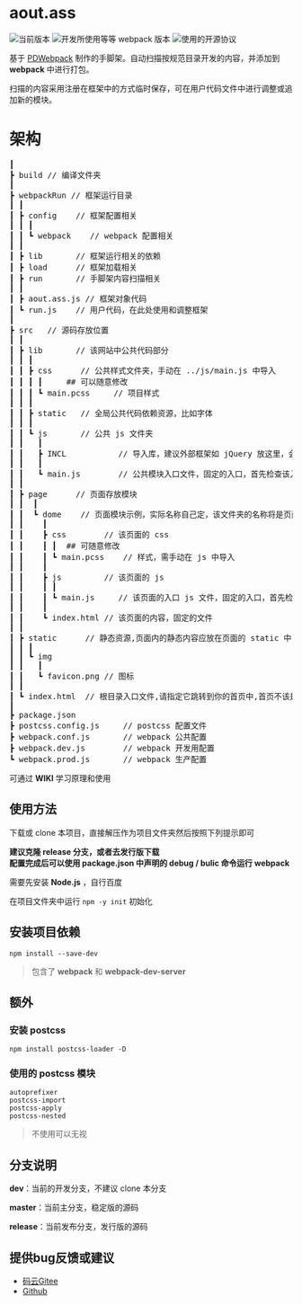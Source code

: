 # aout.ass
![](https://img.shields.io/badge/version-0.0.1-00b58a.svg "当前版本")
![](https://img.shields.io/badge/webpack-4.44.1+-2e93ff.svg "开发所使用等等 webpack 版本")
![](https://img.shields.io/badge/license-Apache%202.0-f27122.svg "使用的开源协议")

基于 [PDWebpack](https://gitee.com/PatternDirClean/PDWebpack) 制作的手脚架。自动扫描按规范目录开发的内容，并添加到 **webpack** 中进行打包。

扫描的内容采用注册在框架中的方式临时保存，可在用户代码文件中进行调整或追加新的模块。

# 架构
<pre>
┃
┣ build // 编译文件夹
┃
┣ webpackRun // 框架运行目录
┃ ┃
┃ ┣ config    // 框架配置相关
┃ ┃ ┃
┃ ┃ ┗ webpack    // webpack 配置相关
┃ ┃
┃ ┣ lib       // 框架运行相关的依赖
┃ ┣ load      // 框架加载相关
┃ ┣ run       // 手脚架内容扫描相关
┃ ┃
┃ ┣ aout.ass.js // 框架对象代码
┃ ┗ run.js    // 用户代码，在此处使用和调整框架 
┃
┣ src   // 源码存放位置
┃ ┃
┃ ┣ lib       // 该网站中公共代码部分
┃ ┃ ┃
┃ ┃ ┣ css      // 公共样式文件夹，手动在 ../js/main.js 中导入
┃ ┃ ┃ ┃     ## 可以随意修改
┃ ┃ ┃ ┗ main.pcss     // 项目样式
┃ ┃ ┃
┃ ┃ ┣ static   // 全局公共代码依赖资源，比如字体
┃ ┃ ┃
┃ ┃ ┗ js       // 公共 js 文件夹
┃ ┃   ┃
┃ ┃   ┣ INCL           // 导入库，建议外部框架如 jQuery 放这里，会自动扫描
┃ ┃   ┃
┃ ┃   ┗ main.js        // 公共模块入口文件，固定的入口，首先检查该入口
┃ ┃
┃ ┣ page      // 页面存放模块
┃ ┃  ┃
┃ ┃  ┗ dome    // 页面模块示例，实际名称自己定，该文件夹的名称将是页面的名称
┃ ┃    ┃
┃ ┃    ┣ css        // 该页面的 css
┃ ┃    ┃ ┃  ## 可随意修改
┃ ┃    ┃ ┗ main.pcss    // 样式，需手动在 js 中导入
┃ ┃    ┃
┃ ┃    ┣ js         // 该页面的 js
┃ ┃    ┃ ┃
┃ ┃    ┃ ┗ main.js     // 该页面的入口 js 文件，固定的入口，首先检查该入口
┃ ┃    ┃
┃ ┃    ┗ index.html // 该页面的内容，固定的文件
┃ ┃
┃ ┣ static      // 静态资源,页面内的静态内容应放在页面的 static 中
┃ ┃ ┃
┃ ┃ ┗ img
┃ ┃   ┃
┃ ┃   ┗ favicon.png // 图标
┃ ┃
┃ ┗ index.html  // 根目录入口文件,请指定它跳转到你的首页中,首页不该是这个
┃
┣ package.json
┣ postcss.config.js     // postcss 配置文件
┣ webpack.conf.js       // webpack 公共配置
┣ webpack.dev.js        // webpack 开发用配置
┗ webpack.prod.js       // webpack 生产配置
</pre>

可通过 **WIKI** 学习原理和使用

## 使用方法
下载或 clone 本项目，直接解压作为项目文件夹然后按照下列提示即可

**建议克隆 release 分支，或者去发行版下载<br/>
配置完成后可以使用 package.json 中声明的 debug / bulic 命令运行 webpack**

需要先安装 **Node.js** ，自行百度

在项目文件夹中运行 `npm -y init` 初始化

## 安装项目依赖
```
npm install --save-dev
```
> 包含了 **webpack** 和 **webpack-dev-server**

## 额外
### 安装 **postcss**
```
npm install postcss-loader -D
```
### 使用的 **postcss** 模块
```
autoprefixer
postcss-import
postcss-apply
postcss-nested
```
> 不使用可以无视 

## 分支说明
**dev**：当前的开发分支，不建议 clone 本分支

**master**：当前主分支，稳定版的源码

**release**：当前发布分支，发行版的源码

## 提供bug反馈或建议
- [码云Gitee](https://gitee.com/fybug/aout.ass)
- [Github](https://github.com/fybug/aout.ass)